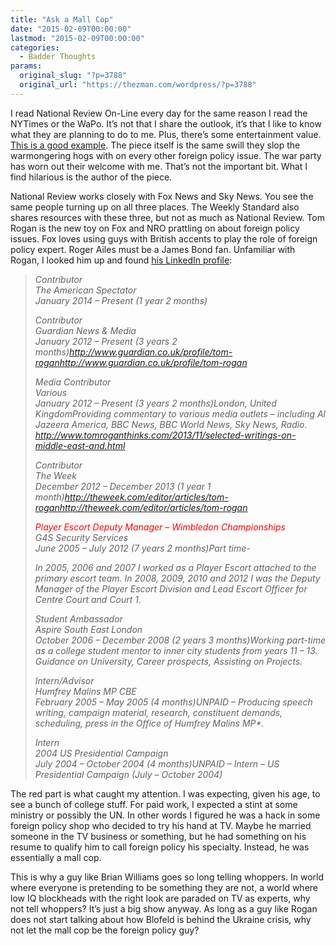 ```yaml
---
title: "Ask a Mall Cop"
date: "2015-02-09T00:00:00"
lastmod: "2015-02-09T00:00:00"
categories:
  - Badder Thoughts
params:
  original_slug: "?p=3788"
  original_url: "https://thezman.com/wordpress/?p=3788"
---
```


I read National Review On-Line every day for the same reason I read the
NYTimes or the WaPo. It’s not that I share the outlook, it’s that I like
to know what they are planning to do to me. Plus, there’s some
entertainment value. <a
href="http://www.nationalreview.com/article/398177/lets-be-honest-about-ukraine-tom-rogan"
rel="noopener" target="_blank">This is a good example</a>. The piece
itself is the same swill they slop the warmongering hogs with on every
other foreign policy issue. The war party has worn out their welcome
with me. That’s not the important bit. What I find hilarious is the
author of the piece.

National Review works closely with Fox News and Sky News. You see the
same people turning up on all three places. The Weekly Standard also
shares resources with these three, but not as much as National Review.
Tom Rogan is the new toy on Fox and NRO prattling on about foreign
policy issues. Fox loves using guys with British accents to play the
role of foreign policy expert. Roger Ailes must be a James Bond fan.
Unfamiliar with Rogan, I looked him up and found
<a href="https://www.linkedin.com/pub/tom-rogan/24/5a6/583"
rel="noopener" target="_blank">his LinkedIn profile</a>:

> *Contributor*  
> *The American Spectator*  
> *January 2014 – Present (1 year 2 months)*
>
> *Contributor*  
> *Guardian News & Media*  
> *January 2012 – Present (3 years 2
> months)http://www.guardian.co.uk/profile/tom-roganhttp://www.guardian.co.uk/profile/tom-rogan*
>
> *Media Contributor*  
> *Various*  
> *January 2012 – Present (3 years 2 months)London, United
> KingdomProviding commentary to various media outlets – including Al
> Jazeera America, BBC News, BBC World News, Sky News, Radio.
> http://www.tomroganthinks.com/2013/11/selected-writings-on-middle-east-and.html*
>
> *Contributor*  
> *The Week*  
> *December 2012 – December 2013 (1 year 1
> month)http://theweek.com/editor/articles/tom-roganhttp://theweek.com/editor/articles/tom-rogan*
>
> *<span style="color: #ff0000;">Player Escort Deputy Manager –
> Wimbledon Championships</span>*  
> *G4S Security Services*  
> *June 2005 – July 2012 (7 years 2 months)Part time-*
>
> *In 2005, 2006 and 2007 I worked as a Player Escort attached to the
> primary escort team. In 2008, 2009, 2010 and 2012 I was the Deputy
> Manager of the Player Escort Division and Lead Escort Officer for
> Centre Court and Court 1.*
>
> *Student Ambassador*  
> *Aspire South East London*  
> *October 2006 – December 2008 (2 years 3 months)Working part-time as a
> college student mentor to inner city students from years 11 – 13.
> Guidance on University, Career prospects, Assisting on Projects.*
>
> *Intern/Advisor*  
> *Humfrey Malins MP CBE*  
> *February 2005 – May 2005 (4 months)UNPAID – Producing speech writing,
> campaign material, research, constituent demands, scheduling, press in
> the Office of Humfrey Malins MP\*.*
>
> *Intern*  
> *2004 US Presidential Campaign*  
> *July 2004 – October 2004 (4 months)UNPAID – Intern – US Presidential
> Campaign (July – October 2004)*

The red part is what caught my attention. I was expecting, given his
age, to see a bunch of college stuff. For paid work, I expected a stint
at some ministry or possibly the UN. In other words I figured he was a
hack in some foreign policy shop who decided to try his hand at TV.
Maybe he married someone in the TV business or something, but he had
something on his resume to qualify him to call foreign policy his
specialty. Instead, he was essentially a mall cop.

This is why a guy like Brian Williams goes so long telling whoppers. In
world where everyone is pretending to be something they are not, a world
where low IQ blockheads with the right look are paraded on TV as
experts, why not tell whoppers? It’s just a big show anyway. As long as
a guy like Rogan does not start talking about how Blofeld is behind the
Ukraine crisis, why not let the mall cop be the foreign policy guy?

 

